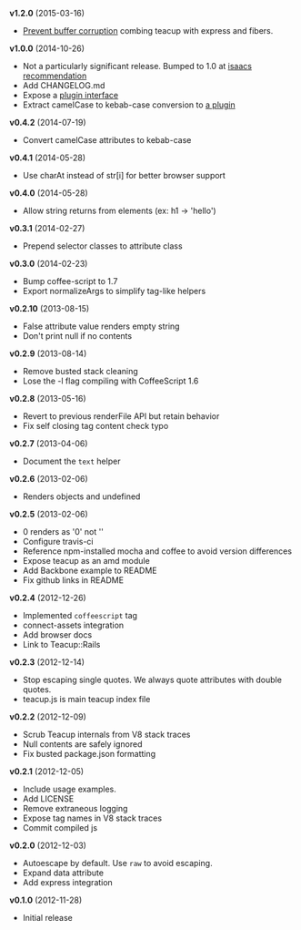 **v1.2.0** (2015-03-16)
- [Prevent buffer corruption](https://github.com/goodeggs/teacup/pull/51) combing teacup with express and fibers.

**v1.0.0** (2014-10-26)

 - Not a particularly significant release.  Bumped to 1.0 at [isaacs recommendation](https://github.com/npm/init-package-json/commit/363a17bc31bf653bb9575105eea62fb4664ad04b)
 - Add CHANGELOG.md
 - Expose a [plugin interface](README.md#plugins)
 - Extract camelCase to kebab-case conversion to [a plugin](https://github.com/goodeggs/teacup-camel-to-kebab)

**v0.4.2** (2014-07-19)

 - Convert camelCase attributes to kebab-case

**v0.4.1** (2014-05-28)

 - Use charAt instead of str[i] for better browser support

**v0.4.0** (2014-05-28)

 - Allow string returns from elements (ex: h1 -> 'hello')

**v0.3.1** (2014-02-27)

 - Prepend selector classes to attribute class

**v0.3.0** (2014-02-23)

 - Bump coffee-script to 1.7
 - Export normalizeArgs to simplify tag-like helpers

**v0.2.10** (2013-08-15)

 - False attribute value renders empty string
 - Don't print null if no contents

**v0.2.9** (2013-08-14)

 - Remove busted stack cleaning
 - Lose the -l flag compiling with CoffeeScript 1.6

**v0.2.8** (2013-05-16)

 - Revert to previous renderFile API but retain behavior
 - Fix self closing tag content check typo

**v0.2.7** (2013-04-06)

 - Document the `text` helper

**v0.2.6** (2013-02-06)

 - Renders objects and undefined

**v0.2.5** (2013-02-06)

 - 0 renders as '0' not ''
 - Configure travis-ci
 - Reference npm-installed mocha and coffee to avoid version differences
 - Expose teacup as an amd module
 - Add Backbone example to README
 - Fix github links in README

**v0.2.4** (2012-12-26)

 - Implemented `coffeescript` tag
 - connect-assets integration
 - Add browser docs
 - Link to Teacup::Rails

**v0.2.3** (2012-12-14)

 - Stop escaping single quotes. We always quote attributes with double quotes.
 - teacup.js is main teacup index file

**v0.2.2** (2012-12-09)

 - Scrub Teacup internals from V8 stack traces
 - Null contents are safely ignored
 - Fix busted package.json formatting

**v0.2.1** (2012-12-05)

 - Include usage examples.
 - Add LICENSE
 - Remove extraneous logging
 - Expose tag names in V8 stack traces
 - Commit compiled js

**v0.2.0** (2012-12-03)

 - Autoescape by default. Use `raw` to avoid escaping.
 - Expand data attribute
 - Add express integration

**v0.1.0** (2012-11-28)

 - Initial release
